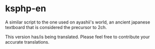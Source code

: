# ksphp-en
A similar script to the one used on ayashii's world, an ancient japanese textboard that is considered the precursor to 2ch.

This version has/is being translated. Please feel free to contribute your accurate translations.
